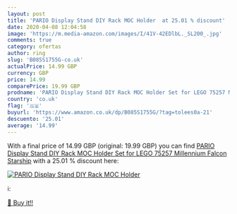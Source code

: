 ```yaml
---
layout: post
title: 'PARIO Display Stand DIY Rack MOC Holder  at 25.01 % discount'
date: 2020-04-08 12:04:58
image: 'https://m.media-amazon.com/images/I/41V-42EDlbL._SL200_.jpg'
comments: true
category: ofertas
author: ring
slug: 'B085S1755G-co.uk'
actualPrice: 14.99 GBP
currency: GBP
price: 14.99
comparePrice: 19.99 GBP
prodname: 'PARIO Display Stand DIY Rack MOC Holder Set for LEGO 75257 Millennium Falcon Starship'
country: 'co.uk'
flag: '🇬🇧'
buyurl: 'https://www.amazon.co.uk/dp/B085S1755G/?tag=tolees0a-21'
descuento: '25.01'
average: '14.99'
---
```


With a final price of 14.99 GBP (original: 19.99 GBP) you can find [PARIO Display Stand DIY Rack MOC Holder Set for LEGO 75257 Millennium Falcon Starship](https://www.amazon.co.uk/dp/B085S1755G/?tag=tolees0a-21) with a  25.01 % discount here:

[![PARIO Display Stand DIY Rack MOC Holder ](https://m.media-amazon.com/images/I/41V-42EDlbL._SL200_.jpg)](https://www.amazon.co.uk/dp/B085S1755G/?tag=tolees0a-21)

ℹ️:


[🛒 Buy it!!](https://www.amazon.co.uk/dp/B085S1755G/?tag=tolees0a-21)

